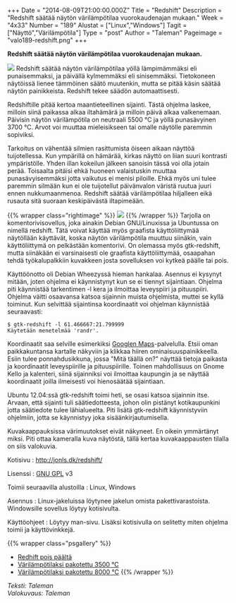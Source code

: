 +++
Date = "2014-08-09T21:00:00.000Z"
Title = "Redshift"
Description = "Redshift säätää näytön värilämpötilaa vuorokaudenajan mukaan."
Week = "4x33"
Number = "189"
Alustat = ["Linux","Windows"]
Tagit = ["Näyttö","Värilämpötila"]
Type = "post"
Author = "Taleman"
Pageimage = "valo189-redshift.png"
+++


**Redshift säätää näytön värilämpötilaa vuorokaudenajan mukaan.**

![ ](/images/valo189-redshift.png "fig:valo189-redshift.png")
Redshift säätää näytön värilämpötilaa yöllä lämpimämmäksi eli
punaisemmaksi, ja päivällä kylmemmäksi eli sinisemmäksi. Tietokoneen
näytöissä lienee tämmöinen säätö muutenkin, mutta se pitää käsin säätää
näytön painikkeista. Redshift tekee säädön automaattisesti.

Redshiftille pitää kertoa maantieteellinen sijainti. Tästä ohjelma
laskee, milloin siinä paikassa alkaa iltahämärä ja milloin päivä alkaa
valkenemaan. Päivisin näytön värilämpötila on neutraali 5500 °C ja yöllä
punasävyinen 3700 °C. Arvot voi muuttaa mieleisikseen tai omalle
näytölle paremmin sopiviksi.

Tarkoitus on vähentää silmien rasittumista öiseen aikaan näyttöä
tuijotellessa. Kun ympärillä on hämärää, kirkas näyttö on liian suuri
kontrasti ympäristölle. Yhden illan kokeilun jälkeen sanoisin tässä voi
olla jotain perää. Toisaalta pitäisi ehkä huoneen valaistuskin muuttaa
punasävyisemmäksi jotta vaikutus ei menisi piloille. Ehkä myös uni tulee
paremmin silmään kun ei ole tuijotellut päivänvalon väristä ruutua juuri
ennen nukkumaanmenoa. Redshift säätää värilämpötilaa hiljalleen eikä
rusauta sitä suoraan keskipäivästä iltapimeään.

{{% wrapper class="rightimage" %}}
![ ](/images/Redshift-bulb.png "fig:Redshift-bulb.png")
{{% /wrapper %}}
Tarjolla on komentorivisovellus, joka ainakin Debian GNU/Linuxissa ja
Ubuntussa on nimellä redshift. Tätä voivat käyttää myös graafista
käyttöliittymää näytöllään käyttävät, koska näytön värilämpötila muuttuu
siinäkin, vain käyttöliittymä on pelkästään komentorivi. On olemassa
myös gtk-redshift, mutta siinäkään ei varsinaisesti ole graafista
käyttöliittymää, osaapahan tehdä työkalupalkkiin kuvakkeen josta
sovelluksen voi kytkeä päälle tai pois.

Käyttöönotto oli Debian Wheezyssä hieman hankalaa. Asennus ei kysynyt
mitään, joten ohjelma ei käynnistynyt kun se ei tiennyt sijaintiaan.
Ohjelma piti käynnistää tarkentimen -l kera ja ilmoittaa leveyspiiri ja
pituuspiiri. Ohjelma väitti osaavansa katsoa sijainnin muista
ohjelmista, muttei se kyllä toiminut. Kun selvittää sijaintinsa
koordinaatit voi ohjelman käynnistää seuraavasti:

```
$ gtk-redshift -l 61.466667:21.799999
Käytetään menetelmää 'randr'.
```

Koordinaatit saa selville esimerkiksi [Googlen
Maps](https://support.google.com/maps/answer/18539?hl=fi)-palvelulla.
Etsii oman paikkakuntansa kartalle näkyviin ja klikkaa hiiren
ominaisuuspainikkeella. Esiin tulee ponnahdusikkuna, jossa "Mitä täällä
on?" näyttää tietoja paikasta ja koordinaatit leveyspiirille ja
pituuspiirille. Toinen mahdollisuus on Gnome Kello ja kalenteri, siinä
sijainniksi voi ilmoittaa kaupungin ja se näyttää koordinaatit joilla
ilmeisesti voi hienosäätää sijaintiaan.

Ubuntu 12.04:ssä gtk-redshift toimi heti, se osasi katsoa sijainnin
itse. Arvaan, että sijainti tuli säätiedotteesta, johon olin pistänyt
kotikaupunkini jotta säätiedote tulee lähialueelta. Piti lisätä
gtk-redshift käynnistyviin ohjelmiin, jotta se käynnistyy joka
sisäänkirjautumisella.

Kuvakaappauksissa värimuutokset eivät näkyneet. En oikein ymmärtänyt
miksi. Piti ottaa kameralla kuva näytöstä, tällä kertaa kuvakaappausten
tilalla on siis valokuvia.

Kotisivu
:   <http://jonls.dk/redshift/>

Lisenssi
:   [GNU GPL](GNU_GPL) v3

Toimii seuraavilla alustoilla
:   Linux, Windows

Asennus
:   Linux-jakeluissa löytynee jakelun omista pakettivarastoista.
    Windowsille sovellus löytyy kotisivulta.

Käyttöohjeet
:   Löytyy man-sivu. Lisäksi kotisivulla on selitetty miten ohjelma
    toimii ja käyttövinkkejä.

{{% wrapper class="psgallery" %}}
-   [Redhift pois päältä](/images/Redshift-01.jpg)
-   [Värilämpötilaksi pakotettu 3500 °C](/images/Redshift-02.jpg)
-   [Värilämpötilaksi pakotettu 8000 °C](/images/Redshift-03.jpg)
{{% /wrapper %}}

*Teksti: Taleman* <br />
*Valokuvaus: Taleman*


